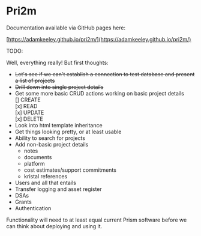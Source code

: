 # Pri2m

Documentation available via GitHub pages here:

[https://adamkeeley.github.io/pri2m/](https://adamkeeley.github.io/pri2m/)

TODO:

Well, everything really! But first thoughts:

- ~~Let's see if we can't establish a connection to test database and present a list of projects~~
- ~~Drill down into single project details~~
- Get some more basic CRUD actions working on basic project details  
    [] CREATE  
    [x] READ  
    [x] UPDATE  
    [x] DELETE  
- Look into html template inheritance
- Get things looking pretty, or at least usable
- Ability to search for projects 
- Add non-basic project details
    - notes
    - documents
    - platform
    - cost estimates/support commitments
    - kristal references
- Users and all that entails
- Transfer logging and asset register
- DSAs 
- Grants
- Authentication

Functionality will need to at least equal current Prism software before we can think about deploying and using it.
